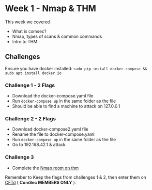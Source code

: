 # Week 1 - Nmap & THM
This week we covered
- What is comsec?
- Nmap, types of scans & common commands
- Intro to THM

## Challenges
Ensure you have docker installed:
```sudo pip install docker-compose && sudo apt install docker.io```
### Challenge 1 - 2 Flags
- Download the docker-compose.yaml file
- Run `docker-compose up` in the same folder as the file
- Should be able to find a machine to attack on 127.0.0.1
### Challenge 2 - 2 Flags
- Download docker-compose2.yaml file
- Rename the file to docker-compose.yaml
- Run `docker-compose up` in the same folder as the file
- Go to 192.168.42.1 & attack
### Challenge 3
- Complete the [Nmap room on thm](https://tryhackme.com/room/rpnmap)

Remember to Keep the flags from challenges 1 & 2, then enter them on [CFTd](https://cueh-comsec.ctfd.io/) ( **ComSec MEMBERS ONLY** ). 
